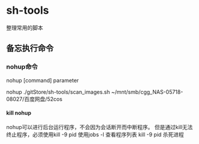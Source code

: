 # sh-tools
整理常用的脚本

## 备忘执行命令
### nohup命令

  nohup [command] parameter
  
  nohup ./gitStore/sh-tools/scan_images.sh ~/mnt/smb/cgg_NAS-05718-08027/百度网盘/52cos

#### kill nohup
  nohup可以进行后台运行程序，不会因为会话断开而中断程序。 但是通过kill无法终止程序，必须使用kill -9 pid 使用jobs -l 查看程序列表 kill -9 pid 杀死进程
